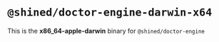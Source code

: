 # `@shined/doctor-engine-darwin-x64`

This is the **x86_64-apple-darwin** binary for `@shined/doctor-engine`
